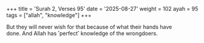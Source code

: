 +++
title = 'Surah 2, Verses 95'
date = '2025-08-27'
weight = 102
ayah = 95
tags = ["allah", "knowledge"]
+++

But they will never wish for that because of what their hands have done. And Allah has ˹perfect˺ knowledge of the wrongdoers.